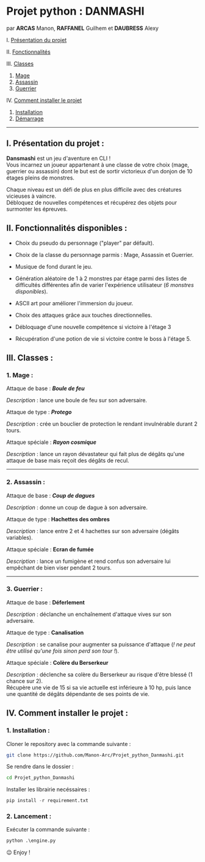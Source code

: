 # Projet python : DANMASHI

par **ARCAS** Manon, **RAFFANEL** Guilhem et **DAUBRESS** Alexy

I. [Présentation du projet](#i-présentation-du-projet)

II. [Fonctionnalités](#ii-fonctionnalités-disponibles)

III. [Classes](#iii-classes)
1. [Mage](#1-mage)
2. [Assassin](#2-assassin)
1. [Guerrier](#3-guerrier)

IV. [Comment installer le projet](#iv-comment-installer-le-projet)
1. [Installation](#1-installation)
2. [Démarrage](#2-lancement)

___

## I. Présentation du projet :

**Dansmashi** est un jeu d'aventure en CLI !<br>
Vous incarnez un joueur appartenant à une classe de votre choix (mage, guerrier ou assassin) dont le but est de sortir victorieux d'un donjon de 10 étages pleins de monstres. <br>

Chaque niveau est un défi de plus en plus difficile avec des créatures vicieuses à vaincre.<br>
Débloquez de nouvelles compétences et récupérez des objets pour surmonter les épreuves.

## II. Fonctionnalités disponibles :

- Choix du pseudo du personnage ("player" par défault).

- Choix de la classe du personnage parmis : Mage, Assassin et Guerrier.

- Musique de fond durant le jeu.

- Génération aléatoire de 1 à 2 monstres par étage parmi des listes de difficultés différentes afin de varier l'expérience utilisateur (*6 monstres disponibles*).

- ASCII art pour améliorer l'immersion du joueur.

- Choix des attaques grâce aux touches directionnelles.

- Débloquage d'une nouvelle compétence si victoire à l'étage 3

- Récupération d'une potion de vie si victoire contre le boss à l'étage 5.

## III. Classes :

### 1. Mage :

Attaque de base : ***Boule de feu*** <br>

*Description* : lance une boule de feu sur son adversaire.

Attaque de type : ***Protego*** <br>

*Description* : crée un bouclier de protection le rendant invulnérable durant 2 tours.

Attaque spéciale : ***Rayon cosmique*** <br>

*Description* : lance un rayon dévastateur qui fait plus de dégâts qu'une attaque de base mais reçoit des dégâts de recul.

___

### 2. Assassin :

Attaque de base : ***Coup de dagues*** <br>

*Description* : donne un coup de dague à son adversaire.

Attaque de type : **Hachettes des ombres** <br>

*Description* : lance entre 2 et 4 hachettes sur son adversaire (dégâts variables).

Attaque spéciale : **Ecran de fumée** <br>

*Description* : lance un fumigène et rend confus son adversaire lui empêchant de bien viser pendant 2 tours.

___

### 3. Guerrier :

Attaque de base : **Déferlement** <br>

*Description* : déclanche un enchaînement d'attaque vives sur son adversaire.

Attaque de type : **Canalisation** <br>

*Description* : se canalise pour augmenter sa puissance d'attaque (*! ne peut être utilisé qu'une fois sinon perd son tour !*).

Attaque spéciale : **Colère du Berserkeur** <br>

*Description* : déclenche sa colère du Berserkeur au risque d'être blessé (1 chance sur 2). <br> Récupère une vie de 15 si sa vie actuelle est inférieure à 10 hp, puis lance une quantité de dégâts dépendante de ses points de vie.

## IV. Comment installer le projet :

### 1. Installation :

Cloner le repository avec la commande suivante :
```bash
git clone https://github.com/Manon-Arc/Projet_python_Danmashi.git
```
Se rendre dans le dossier :
```bash
cd Projet_python_Danmashi
```
Installer les librairie necéssaires :
```python
pip install -r requirement.txt
```

### 2. Lancement :

Exécuter la commande suivante :
```python
python .\engine.py
```

😉 Enjoy !